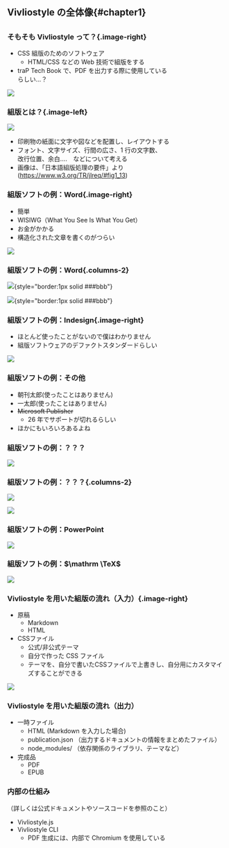 ## Vivliostyle の全体像{#chapter1}


##

### そもそも Vivliostyle って？{.image-right}

- CSS 組版のためのソフトウェア
  - HTML/CSS などの Web 技術で組版をする
- traP Tech Book で、PDF を出力する際に使用している<br>らしい...？

![](./../assets/Logo_Mark.png)

### 組版とは？{.image-left}

![](https://www.w3.org/TR/jlreq/images_ja/img1_13.png)


- 印刷物の紙面に文字や図などを配置し、レイアウトする
- フォント、文字サイズ、行間の広さ、1 行の文字数、<br>改行位置、余白....　などについて考える
- 画像は、「日本語組版処理の要件」より (https://www.w3.org/TR/jlreq/#fig1_13)
<!-- - 例えば、見出し：プロポーショナルフォント
  - 本文：等幅フォント -->


### 組版ソフトの例：Word{.image-right}

- 簡単
- WISIWG（What You See Is What You Get）
- お金がかかる
- 構造化された文章を書くのがつらい

![](./../assets/word.png)

### 組版ソフトの例：Word{.columns-2}

![](./../assets/word_tokikake.png){style="border:1px solid ###bbb"}

<!-- <div class="vertical-container"> -->

<!-- <img src="../assets/word_tokikake.png" width="600px" style="margin: 0 auto; border: 1px solid ###aaa; overflow: hidden;"> -->

<!-- </div> -->

<!-- ### 組版ソフトの例：Word -->

![](./../assets/word_tokikake_content.png){style="border:1px solid ###bbb"}

<!-- <div class="vertical-container"> -->

<!-- <img src="../assets/word_tokikake_content.png" width="900px" style="margin: 0 auto; border: 1px solid ###aaa;"> -->

<!-- </div> -->

### 組版ソフトの例：Indesign{.image-right}

- ほとんど使ったことがないので僕はわかりません
- 組版ソフトウェアのデファクトスタンダードらしい

![](./../assets/Adobe_InDesign.png)

### 組版ソフトの例：その他

- 朝刊太郎(使ったことはありません)
- 一太郎(使ったことはありません)
- ~~Microsoft Publisher~~
  - 26 年でサポートが切れるらしい
- ほかにもいろいろあるよね

### 組版ソフトの例：？？？

<!-- <img src="../assets/powerpoint_poster.jpg" width="350px" style="margin: 0 auto;"> -->

![](./../assets/powerpoint_poster.jpg)

<!-- <img src="../assets/powerpoint_poster.jpg"> -->

### 組版ソフトの例：？？？{.columns-2}

![](./../assets/powerpoint_poster_up.jpg)

<!-- <img src="../assets/powerpoint_poster_up.jpg" width="700px" style="margin: 0 auto;"> -->

<!-- ### 組版ソフトの例：？？？ -->

![](./../assets/powerpoint_poster_down.jpg)

<!-- <img src="../assets/powerpoint_poster_down.jpg" width="700px" style="margin: 0 auto;"> -->

### 組版ソフトの例：PowerPoint

![](./../assets/powerpoint_window.jpg)

<!-- <img src="../assets/powerpoint_window.jpg" width="700px" style="margin: 0 auto;"> -->

### 組版ソフトの例：$\mathrm \TeX$

![](./../assets/tex_sample.png)

<!-- <img src="../assets/tex_sample.png" width="900px" style="margin: 0 auto; border: 1px solid ###aaa;"> -->

### Vivliostyle を用いた組版の流れ（入力）{.image-right}

- 原稿
  - Markdown
  - HTML
- CSSファイル
  - 公式/非公式テーマ
  - 自分で作った CSS ファイル
  - テーマを、自分で書いたCSSファイルで上書きし、自分用にカスタマイズすることができる

![](./../assets/vivliostyle_cli.png)

### Vivliostyle を用いた組版の流れ（出力）

- 一時ファイル
  - HTML (Markdown を入力した場合)
  - publication.json （出力するドキュメントの情報をまとめたファイル）
  - node_modules/ （依存関係のライブラリ、テーマなど）
- 完成品
  - PDF
  - EPUB

### 内部の仕組み

（詳しくは公式ドキュメントやソースコードを参照のこと）

- Vivliostyle.js
- Vivliostyle CLI
  <!-- - を定義したCSSファイルを元に、印刷可能なPDFファイルを生成する。 -->
  - PDF 生成には、内部で Chromium を使用している